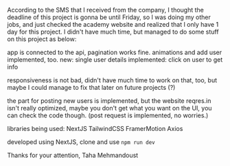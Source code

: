 According to the SMS that I received from the company, I thought the deadline of this project is gonna be until Friday,
so I was doing my other jobs, and just checked the academy website and realized that I only have 1 day for this project.
I didn't have much time, but managed to do some stuff on this project as below:

app is connected to the api, pagination works fine.
animations and add user implemented, too.
new: single user details implemented: click on user to get info 

responsiveness is not bad, didn't have much time to work on that, too, but maybe I could manage to fix that later on future projects (?)

the part for posting new users is implemented, but the website reqres.in isn't really optimized, maybe you don't get what you want on the UI,
you can check the code though. (post request is implemented, no worries.)

libraries being used:
NextJS
TailwindCSS
FramerMotion
Axios

developed using NextJS, clone and use `npm run dev`


Thanks for your attention,
Taha Mehmandoust
